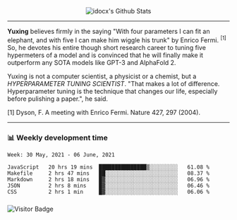 <div align="center">
    <img align="center" src="https://github-readme-stats.vercel.app/api?username=idocx&show_icons=true&count_private=true&hide_border=true" alt="idocx's Github Stats"></img>
</div>

---

**Yuxing** believes firmly in the saying "With four parameters I can fit an elephant, and with five I can make him wiggle his trunk" by Enrico Fermi. <sup>[1]</sup> So, he devotes his entire though short research career to tuning five hypermeters of a model and is convinced that he will finally make it outperform any SOTA models like GPT-3 and AlphaFold 2.

Yuxing is not a computer scientist, a physicist or a chemist, but a *HYPERPARAMETER TUNING SCIENTIST*. "That makes a lot of difference. Hyperparameter tuning is the technique that changes our life, especially before pulishing a paper.", he said.

[1] Dyson, F. A meeting with Enrico Fermi. Nature 427, 297 (2004).


---

### 📊 Weekly development time
<!--START_SECTION:waka-->
```text
Week: 30 May, 2021 - 06 June, 2021

JavaScript   20 hrs 19 mins  ███████████████▒░░░░░░░░░   61.08 % 
Makefile     2 hrs 47 mins   ██░░░░░░░░░░░░░░░░░░░░░░░   08.37 % 
Markdown     2 hrs 18 mins   █▓░░░░░░░░░░░░░░░░░░░░░░░   06.96 % 
JSON         2 hrs 8 mins    █▓░░░░░░░░░░░░░░░░░░░░░░░   06.46 % 
CSS          2 hrs 1 min     █▓░░░░░░░░░░░░░░░░░░░░░░░   06.06 % 
```
<!--END_SECTION:waka-->

### 

![Visitor Badge](https://visitor-badge.laobi.icu/badge?page_id=idocx.idocx)